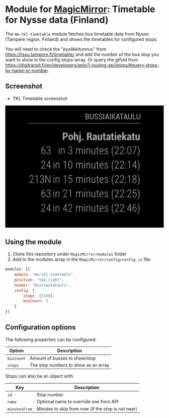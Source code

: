 # Module for [MagicMirror](https://magicmirror.builders/): Timetable for Nysse data (Finland)

The `mm-tkl-timetable` module fetches bus timetable data from Nysse (Tampere region, Finland) and shows the timetables for configured stops.

You will need to check the "pysäkkitunnus" from https://lissu.tampere.fi/timetable/ and add the number of the bus stop you want to show in the config stops-array. Or query the gtfsId from https://digitransit.fi/en/developers/apis/1-routing-api/stops/#query-stops-by-name-or-number.

## Screenshot

- TKL Timetable screenshot

![HSL Timetable screenshot](screenshot.png)

## Using the module

1) Clone this repository under `MagicMirror/modules` folder
2) Add to the modules array in the `MagicMirror/config/config.js` file:
````javascript
modules: [{
	module: "mm-tkl-timetable",
	position: "top_right",
	header: "Bussiaikataulu",
	config: {
		stops: [3360],
		busCount: 3
	}
}]
````

## Configuration options

The following properties can be configured:


| Option                       | Description
| ---------------------------- | -----------
| `busCount`                   | Amount of busses to show/stop
| `stops`                 	   | The stop numbers to show as an array

Stops can also be an object with:

| Key                          | Description
| ---------------------------- | -----------
| `id`                         | Stop number
| `name`                 	   | Optional name to override one from API
| `minutesFrom`                | Minutes to skip from now (if the stop is not near)
